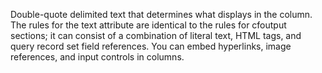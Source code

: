 Double-quote delimited text that determines what displays in the column. The rules for the text
		attribute are identical to the rules for cfoutput sections; it can consist of a combination of
		literal text, HTML tags, and query record set field references. You can embed hyperlinks, image
		references, and input controls in columns.